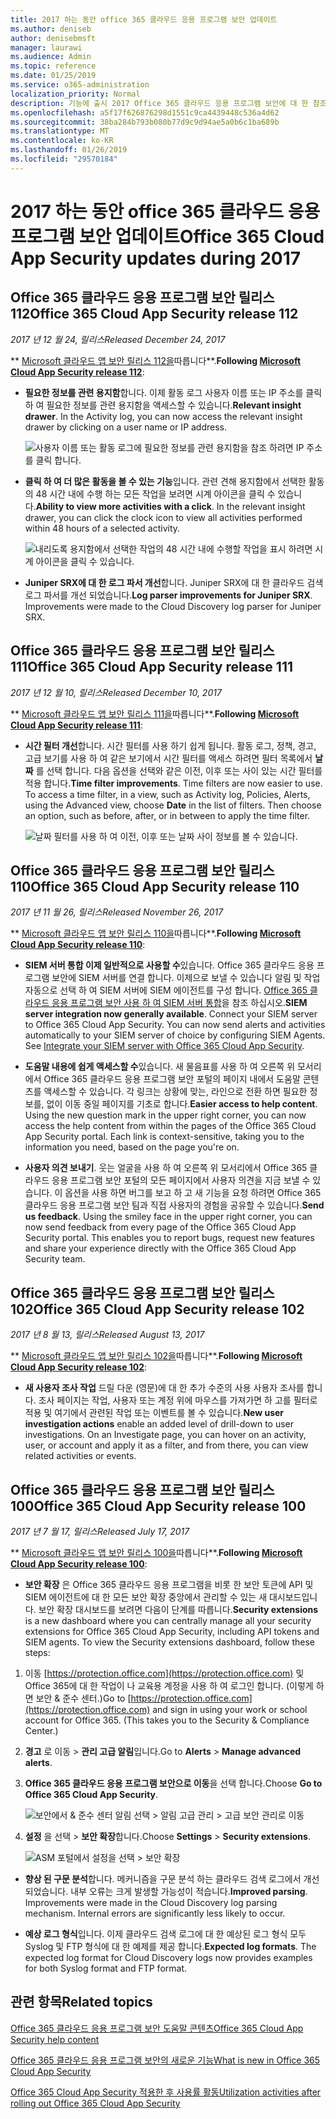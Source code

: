 ```yaml
---
title: 2017 하는 동안 office 365 클라우드 응용 프로그램 보안 업데이트
ms.author: deniseb
author: denisebmsft
manager: laurawi
ms.audience: Admin
ms.topic: reference
ms.date: 01/25/2019
ms.service: o365-administration
localization_priority: Normal
description: 기능에 출시 2017 Office 365 클라우드 응용 프로그램 보안에 대 한 참조
ms.openlocfilehash: a5f17f626876298d1551c9ca4439448c536a4d62
ms.sourcegitcommit: 38ba284b793b080b77d9c9d94ae5a0b6c1ba689b
ms.translationtype: MT
ms.contentlocale: ko-KR
ms.lasthandoff: 01/26/2019
ms.locfileid: "29570184"
---
```

# <a name="office-365-cloud-app-security-updates-during-2017"></a><span data-ttu-id="1c397-103">2017 하는 동안 office 365 클라우드 응용 프로그램 보안 업데이트</span><span class="sxs-lookup"><span data-stu-id="1c397-103">Office 365 Cloud App Security updates during 2017</span></span>
    
## <a name="office-365-cloud-app-security-release-112"></a><span data-ttu-id="1c397-104">Office 365 클라우드 응용 프로그램 보안 릴리스 112</span><span class="sxs-lookup"><span data-stu-id="1c397-104">Office 365 Cloud App Security release 112</span></span>

<span data-ttu-id="1c397-105">*2017 년 12 월 24, 릴리스*</span><span class="sxs-lookup"><span data-stu-id="1c397-105">*Released December 24, 2017*</span></span> 
  
<span data-ttu-id="1c397-106">\*\* [Microsoft 클라우드 앱 보안 릴리스 112을](https://docs.microsoft.com/cloud-app-security/release-notes#cloud-app-security-release-112)따릅니다\*\*.</span><span class="sxs-lookup"><span data-stu-id="1c397-106">**Following [Microsoft Cloud App Security release 112](https://docs.microsoft.com/cloud-app-security/release-notes#cloud-app-security-release-112)**:</span></span> 
  
- <span data-ttu-id="1c397-p101">**필요한 정보를 관련 용지함**합니다. 이제 활동 로그 사용자 이름 또는 IP 주소를 클릭 하 여 필요한 정보를 관련 용지함을 액세스할 수 있습니다.</span><span class="sxs-lookup"><span data-stu-id="1c397-p101">**Relevant insight drawer**. In the Activity log, you can now access the relevant insight drawer by clicking on a user name or IP address.</span></span> 
    
    ![사용자 이름 또는 활동 로그에 필요한 정보를 관련 용지함을 참조 하려면 IP 주소를 클릭 합니다.](media/8e32b3fa-8c0c-4c5e-b248-fe7d7e1b516d.png)
  
- <span data-ttu-id="1c397-p102">**클릭 하 여 더 많은 활동을 볼 수 있는 기능**입니다. 관련 견해 용지함에서 선택한 활동의 48 시간 내에 수행 하는 모든 작업을 보려면 시계 아이콘을 클릭 수 있습니다.</span><span class="sxs-lookup"><span data-stu-id="1c397-p102">**Ability to view more activities with a click**. In the relevant insight drawer, you can click the clock icon to view all activities performed within 48 hours of a selected activity.</span></span> 
    
    ![내리도록 용지함에서 선택한 작업의 48 시간 내에 수행할 작업을 표시 하려면 시계 아이콘을 클릭 수 있습니다.](media/c6c96aa0-98e5-4205-8873-45f8d6fd0843.png)
  
- <span data-ttu-id="1c397-p103">**Juniper SRX에 대 한 로그 파서 개선**합니다. Juniper SRX에 대 한 클라우드 검색 로그 파서를 개선 되었습니다.</span><span class="sxs-lookup"><span data-stu-id="1c397-p103">**Log parser improvements for Juniper SRX**. Improvements were made to the Cloud Discovery log parser for Juniper SRX.</span></span> 
    
## <a name="office-365-cloud-app-security-release-111"></a><span data-ttu-id="1c397-115">Office 365 클라우드 응용 프로그램 보안 릴리스 111</span><span class="sxs-lookup"><span data-stu-id="1c397-115">Office 365 Cloud App Security release 111</span></span>

<span data-ttu-id="1c397-116">*2017 년 12 월 10, 릴리스*</span><span class="sxs-lookup"><span data-stu-id="1c397-116">*Released December 10, 2017*</span></span> 
  
<span data-ttu-id="1c397-117">\*\* [Microsoft 클라우드 앱 보안 릴리스 111을](https://docs.microsoft.com/cloud-app-security/release-notes#cloud-app-security-release-111)따릅니다\*\*.</span><span class="sxs-lookup"><span data-stu-id="1c397-117">**Following [Microsoft Cloud App Security release 111](https://docs.microsoft.com/cloud-app-security/release-notes#cloud-app-security-release-111)**:</span></span> 
  
- <span data-ttu-id="1c397-p104">**시간 필터 개선**합니다. 시간 필터를 사용 하기 쉽게 됩니다. 활동 로그, 정책, 경고, 고급 보기를 사용 하 여 같은 보기에서 시간 필터를 액세스 하려면 필터 목록에서 **날짜** 를 선택 합니다. 다음 옵션을 선택와 같은 이전, 이후 또는 사이 있는 시간 필터를 적용 합니다.</span><span class="sxs-lookup"><span data-stu-id="1c397-p104">**Time filter improvements**. Time filters are now easier to use. To access a time filter, in a view, such as Activity log, Policies, Alerts, using the Advanced view, choose **Date** in the list of filters. Then choose an option, such as before, after, or in between to apply the time filter.</span></span> 
    
    ![날짜 필터를 사용 하 여 이전, 이후 또는 날짜 사이 정보를 볼 수 있습니다.](media/9dbb2a10-f68f-413b-8b4e-88911152cb92.png)
  
## <a name="office-365-cloud-app-security-release-110"></a><span data-ttu-id="1c397-123">Office 365 클라우드 응용 프로그램 보안 릴리스 110</span><span class="sxs-lookup"><span data-stu-id="1c397-123">Office 365 Cloud App Security release 110</span></span>

<span data-ttu-id="1c397-124">*2017 년 11 월 26, 릴리스*</span><span class="sxs-lookup"><span data-stu-id="1c397-124">*Released November 26, 2017*</span></span> 
  
<span data-ttu-id="1c397-125">\*\* [Microsoft 클라우드 앱 보안 릴리스 110을](https://docs.microsoft.com/cloud-app-security/release-notes#cloud-app-security-release-110)따릅니다\*\*.</span><span class="sxs-lookup"><span data-stu-id="1c397-125">**Following [Microsoft Cloud App Security release 110](https://docs.microsoft.com/cloud-app-security/release-notes#cloud-app-security-release-110)**:</span></span> 
  
- <span data-ttu-id="1c397-p105">**SIEM 서버 통합 이제 일반적으로 사용할 수**있습니다. Office 365 클라우드 응용 프로그램 보안에 SIEM 서버를 연결 합니다. 이제으로 보낼 수 있습니다 알림 및 작업 자동으로 선택 하 여 SIEM 서버에 SIEM 에이전트를 구성 합니다. [Office 365 클라우드 응용 프로그램 보안 사용 하 여 SIEM 서버 통합](integrate-your-siem-server-with-office-365-cas.md)을 참조 하십시오.</span><span class="sxs-lookup"><span data-stu-id="1c397-p105">**SIEM server integration now generally available**. Connect your SIEM server to Office 365 Cloud App Security. You can now send alerts and activities automatically to your SIEM server of choice by configuring SIEM Agents. See [Integrate your SIEM server with Office 365 Cloud App Security](integrate-your-siem-server-with-office-365-cas.md).</span></span>
    
- <span data-ttu-id="1c397-p106">**도움말 내용에 쉽게 액세스할 수**있습니다. 새 물음표를 사용 하 여 오른쪽 위 모서리에서 Office 365 클라우드 응용 프로그램 보안 포털의 페이지 내에서 도움말 콘텐츠를 액세스할 수 있습니다. 각 링크는 상황에 맞는, 라인으로 전환 하면 필요한 정보를, 없이 이동 중일 페이지를 기초로 합니다.</span><span class="sxs-lookup"><span data-stu-id="1c397-p106">**Easier access to help content**. Using the new question mark in the upper right corner, you can now access the help content from within the pages of the Office 365 Cloud App Security portal. Each link is context-sensitive, taking you to the information you need, based on the page you're on.</span></span> 
    
- <span data-ttu-id="1c397-p107">**사용자 의견 보내기**. 웃는 얼굴을 사용 하 여 오른쪽 위 모서리에서 Office 365 클라우드 응용 프로그램 보안 포털의 모든 페이지에서 사용자 의견을 지금 보낼 수 있습니다. 이 옵션을 사용 하면 버그를 보고 하 고 새 기능을 요청 하려면 Office 365 클라우드 응용 프로그램 보안 팀과 직접 사용자의 경험을 공유할 수 있습니다.</span><span class="sxs-lookup"><span data-stu-id="1c397-p107">**Send us feedback**. Using the smiley face in the upper right corner, you can now send feedback from every page of the Office 365 Cloud App Security portal. This enables you to report bugs, request new features and share your experience directly with the Office 365 Cloud App Security team.</span></span> 
    
## <a name="office-365-cloud-app-security-release-102"></a><span data-ttu-id="1c397-136">Office 365 클라우드 응용 프로그램 보안 릴리스 102</span><span class="sxs-lookup"><span data-stu-id="1c397-136">Office 365 Cloud App Security release 102</span></span>

<span data-ttu-id="1c397-137">*2017 년 8 월 13, 릴리스*</span><span class="sxs-lookup"><span data-stu-id="1c397-137">*Released August 13, 2017*</span></span> 
  
<span data-ttu-id="1c397-138">\*\* [Microsoft 클라우드 앱 보안 릴리스 102을](https://docs.microsoft.com/cloud-app-security/release-notes#cloud-app-security-release-102)따릅니다\*\*.</span><span class="sxs-lookup"><span data-stu-id="1c397-138">**Following [Microsoft Cloud App Security release 102](https://docs.microsoft.com/cloud-app-security/release-notes#cloud-app-security-release-102)**:</span></span> 
  
- <span data-ttu-id="1c397-p108">**새 사용자 조사 작업** 드릴 다운 (영문)에 대 한 추가 수준의 사용 사용자 조사를 합니다. 조사 페이지는 작업, 사용자 또는 계정 위에 마우스를 가져가면 하 고를 필터로 적용 및 여기에서 관련된 작업 또는 이벤트를 볼 수 있습니다.</span><span class="sxs-lookup"><span data-stu-id="1c397-p108">**New user investigation actions** enable an added level of drill-down to user investigations. On an Investigate page, you can hover on an activity, user, or account and apply it as a filter, and from there, you can view related activities or events.</span></span> 
    
## <a name="office-365-cloud-app-security-release-100"></a><span data-ttu-id="1c397-141">Office 365 클라우드 응용 프로그램 보안 릴리스 100</span><span class="sxs-lookup"><span data-stu-id="1c397-141">Office 365 Cloud App Security release 100</span></span>

<span data-ttu-id="1c397-142">*2017 년 7 월 17, 릴리스*</span><span class="sxs-lookup"><span data-stu-id="1c397-142">*Released July 17, 2017*</span></span> 
  
<span data-ttu-id="1c397-143">\*\* [Microsoft 클라우드 앱 보안 릴리스 100을](https://docs.microsoft.com/cloud-app-security/release-notes#cloud-app-security-release-100)따릅니다\*\*.</span><span class="sxs-lookup"><span data-stu-id="1c397-143">**Following [Microsoft Cloud App Security release 100](https://docs.microsoft.com/cloud-app-security/release-notes#cloud-app-security-release-100)**:</span></span> 
  
- <span data-ttu-id="1c397-p109">**보안 확장** 은 Office 365 클라우드 응용 프로그램을 비롯 한 보안 토큰에 API 및 SIEM 에이전트에 대 한 모든 보안 확장 중앙에서 관리할 수 있는 새 대시보드입니다. 보안 확장 대시보드를 보려면 다음이 단계를 따릅니다.</span><span class="sxs-lookup"><span data-stu-id="1c397-p109">**Security extensions** is a new dashboard where you can centrally manage all your security extensions for Office 365 Cloud App Security, including API tokens and SIEM agents. To view the Security extensions dashboard, follow these steps:</span></span> 
    
1. <span data-ttu-id="1c397-p110">이동 [https://protection.office.com](https://protection.office.com) 및 Office 365에 대 한 작업이 나 교육용 계정을 사용 하 여 로그인 합니다. (이렇게 하면 보안 &amp; 준수 센터.)</span><span class="sxs-lookup"><span data-stu-id="1c397-p110">Go to [https://protection.office.com](https://protection.office.com) and sign in using your work or school account for Office 365. (This takes you to the Security &amp; Compliance Center.)</span></span> 
    
2. <span data-ttu-id="1c397-148">**경고** 로 이동 \> **관리 고급 알림**입니다.</span><span class="sxs-lookup"><span data-stu-id="1c397-148">Go to **Alerts** \> **Manage advanced alerts**.</span></span>
    
3. <span data-ttu-id="1c397-149">**Office 365 클라우드 응용 프로그램 보안으로 이동**을 선택 합니다.</span><span class="sxs-lookup"><span data-stu-id="1c397-149">Choose **Go to Office 365 Cloud App Security**.</span></span>
    
    ![보안에서 &amp; 준수 센터 알림 선택 \> 알림 고급 관리 \> 고급 보안 관리로 이동](media/9792b121-9cd4-4faa-a6e0-81cfab4bf2f2.png)
  
4. <span data-ttu-id="1c397-151">**설정** 을 선택 \> **보안 확장**합니다.</span><span class="sxs-lookup"><span data-stu-id="1c397-151">Choose **Settings** \> **Security extensions**.</span></span>
    
    ![ASM 포털에서 설정을 선택 \> 보안 확장](media/f03d47a1-91ff-41b9-9baf-b514cffe41a8.png)
  
- <span data-ttu-id="1c397-p111">**향상 된 구문 분석**합니다. 메커니즘을 구문 분석 하는 클라우드 검색 로그에서 개선 되었습니다. 내부 오류는 크게 발생할 가능성이 적습니다.</span><span class="sxs-lookup"><span data-stu-id="1c397-p111">**Improved parsing**. Improvements were made in the Cloud Discovery log parsing mechanism. Internal errors are significantly less likely to occur.</span></span> 
    
- <span data-ttu-id="1c397-p112">**예상 로그 형식**입니다. 이제 클라우드 검색 로그에 대 한 예상된 로그 형식 모두 Syslog 및 FTP 형식에 대 한 예제를 제공 합니다.</span><span class="sxs-lookup"><span data-stu-id="1c397-p112">**Expected log formats**. The expected log format for Cloud Discovery logs now provides examples for both Syslog format and FTP format.</span></span> 
    
## <a name="related-topics"></a><span data-ttu-id="1c397-158">관련 항목</span><span class="sxs-lookup"><span data-stu-id="1c397-158">Related topics</span></span>

[<span data-ttu-id="1c397-159">Office 365 클라우드 응용 프로그램 보안 도움말 콘텐츠</span><span class="sxs-lookup"><span data-stu-id="1c397-159">Office 365 Cloud App Security help content</span></span>](office-365-cas-help.md)

[<span data-ttu-id="1c397-160">Office 365 클라우드 응용 프로그램 보안의 새로운 기능</span><span class="sxs-lookup"><span data-stu-id="1c397-160">What is new in Office 365 Cloud App Security</span></span>](new-in-office-365-cas.md)
  
[<span data-ttu-id="1c397-161">Office 365 Cloud App Security 적용한 후 사용률 활동</span><span class="sxs-lookup"><span data-stu-id="1c397-161">Utilization activities after rolling out Office 365 Cloud App Security</span></span>](utilization-activities-for-ocas.md)

